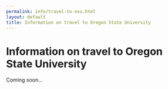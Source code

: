 ```yaml
---
permalink: info/travel-to-osu.html
layout: default
title: Information on travel to Oregon State University
---
```


# Information on travel to Oregon State University

Coming soon...
